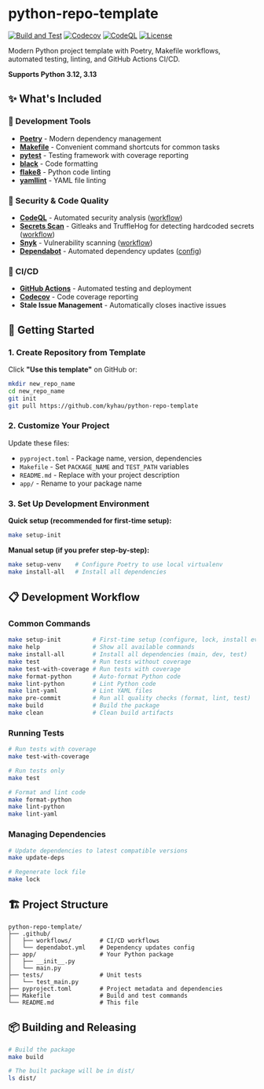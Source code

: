 # python-repo-template

[![Build and Test](https://github.com/kyhau/python-repo-template/workflows/Build%20and%20Test/badge.svg)](https://github.com/kyhau/python-repo-template/actions/workflows/python-ci.yml)
[![Codecov](https://codecov.io/gh/kyhau/python-repo-template/branch/main/graph/badge.svg)](https://codecov.io/gh/kyhau/python-repo-template)
[![CodeQL](https://github.com/kyhau/python-repo-template/workflows/CodeQL/badge.svg)](https://github.com/kyhau/python-repo-template/actions/workflows/codeql-analysis.yml)
[![License](https://img.shields.io/badge/license-MIT-blue.svg)](http://en.wikipedia.org/wiki/MIT_License)

Modern Python project template with Poetry, Makefile workflows, automated testing, linting, and GitHub Actions CI/CD.

**Supports Python 3.12, 3.13**

## ✨ What's Included

### 🔧 Development Tools
- **[Poetry](https://python-poetry.org/)** - Modern dependency management
- **[Makefile](Makefile)** - Convenient command shortcuts for common tasks
- **[pytest](https://pytest.org/)** - Testing framework with coverage reporting
- **[black](https://black.readthedocs.io/)** - Code formatting
- **[flake8](https://flake8.pycqa.org/)** - Python code linting
- **[yamllint](https://yamllint.readthedocs.io/)** - YAML file linting

### 🔐 Security & Code Quality
- **[CodeQL](https://codeql.github.com)** - Automated security analysis ([workflow](.github/workflows/codeql-analysis.yml))
- **[Secrets Scan](https://github.com/gitleaks/gitleaks)** - Gitleaks and TruffleHog for detecting hardcoded secrets ([workflow](.github/workflows/secrets-scan.yml))
- **[Snyk](https://snyk.io/)** - Vulnerability scanning ([workflow](.github/workflows/snyk.yml))
- **[Dependabot](https://docs.github.com/en/code-security/dependabot)** - Automated dependency updates ([config](.github/dependabot.yml))

### 🚀 CI/CD
- **[GitHub Actions](https://github.com/features/actions)** - Automated testing and deployment
- **[Codecov](https://codecov.io/)** - Code coverage reporting
- **Stale Issue Management** - Automatically closes inactive issues

## 🚀 Getting Started

### 1. Create Repository from Template

Click **"Use this template"** on GitHub or:

```bash
mkdir new_repo_name
cd new_repo_name
git init
git pull https://github.com/kyhau/python-repo-template
```

### 2. Customize Your Project

Update these files:
- `pyproject.toml` - Package name, version, dependencies
- `Makefile` - Set `PACKAGE_NAME` and `TEST_PATH` variables
- `README.md` - Replace with your project description
- `app/` - Rename to your package name

### 3. Set Up Development Environment

**Quick setup (recommended for first-time setup):**
```bash
make setup-init
```

**Manual setup (if you prefer step-by-step):**
```bash
make setup-venv    # Configure Poetry to use local virtualenv
make install-all   # Install all dependencies
```

## 📋 Development Workflow

### Common Commands

```bash
make setup-init         # First-time setup (configure, lock, install everything)
make help               # Show all available commands
make install-all        # Install all dependencies (main, dev, test)
make test               # Run tests without coverage
make test-with-coverage # Run tests with coverage
make format-python      # Auto-format Python code
make lint-python        # Lint Python code
make lint-yaml          # Lint YAML files
make pre-commit         # Run all quality checks (format, lint, test)
make build              # Build the package
make clean              # Clean build artifacts
```

### Running Tests

```bash
# Run tests with coverage
make test-with-coverage

# Run tests only
make test

# Format and lint code
make format-python
make lint-python
make lint-yaml
```

### Managing Dependencies

```bash
# Update dependencies to latest compatible versions
make update-deps

# Regenerate lock file
make lock
```

## 🏗️ Project Structure

```
python-repo-template/
├── .github/
│   ├── workflows/        # CI/CD workflows
│   └── dependabot.yml    # Dependency updates config
├── app/                  # Your Python package
│   ├── __init__.py
│   └── main.py
├── tests/                # Unit tests
│   └── test_main.py
├── pyproject.toml        # Project metadata and dependencies
├── Makefile              # Build and test commands
└── README.md             # This file
```

## 📦 Building and Releasing

```bash
# Build the package
make build

# The built package will be in dist/
ls dist/
```
